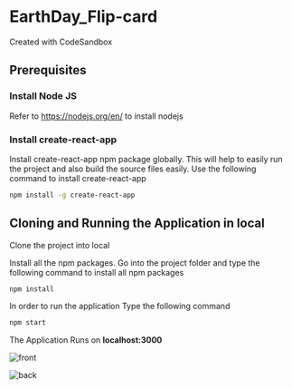 # EarthDay_Flip-card
Created with CodeSandbox

## Prerequisites

### Install Node JS
Refer to https://nodejs.org/en/ to install nodejs

### Install create-react-app
Install create-react-app npm package globally. This will help to easily run the project and also build the source files easily. Use the following command to install create-react-app

```bash
npm install -g create-react-app
```

## Cloning and Running the Application in local

Clone the project into local

Install all the npm packages. Go into the project folder and type the following command to install all npm packages

```bash
npm install
```

In order to run the application Type the following command

```bash
npm start
```

The Application Runs on **localhost:3000**

![front](https://user-images.githubusercontent.com/120421353/220411368-eba45458-2498-4d8f-9897-13e60ac7129c.png)



![back](https://user-images.githubusercontent.com/120421353/218983027-65561254-b595-4c4a-b7f9-caa5ce444b8c.png)



